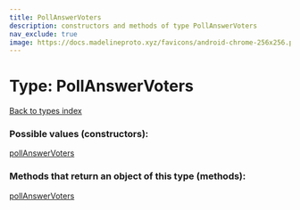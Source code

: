 ```yaml
---
title: PollAnswerVoters
description: constructors and methods of type PollAnswerVoters
nav_exclude: true
image: https://docs.madelineproto.xyz/favicons/android-chrome-256x256.png
---
```

# Type: PollAnswerVoters
[Back to types index](index.md)



### Possible values (constructors):

[pollAnswerVoters](/API_docs/constructors/pollAnswerVoters.md)  



### Methods that return an object of this type (methods):



[pollAnswerVoters](/API_docs/constructors/pollAnswerVoters.md)  

